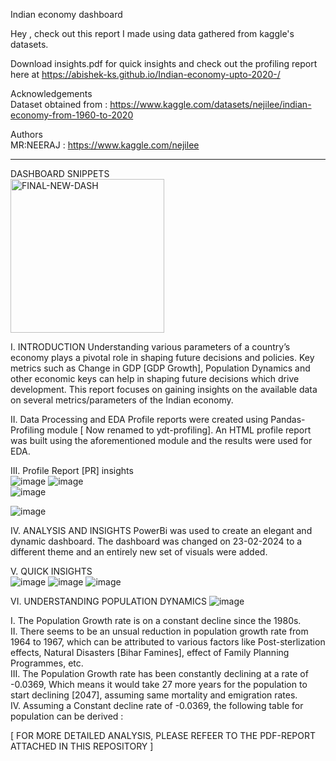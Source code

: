 Indian economy dashboard  

Hey , check out this report I made using data gathered from kaggle's datasets.  

Download insights.pdf for quick insights and check out the profiling report here at https://abishek-ks.github.io/Indian-economy-upto-2020-/

Acknowledgements  
Dataset obtained from : https://www.kaggle.com/datasets/nejilee/indian-economy-from-1960-to-2020  

Authors  
MR:NEERAJ : https://www.kaggle.com/nejilee  

-----------------------------------------------------------------------------------------------------------------------------------------------------  
DASHBOARD SNIPPETS  
<img width="246" alt="FINAL-NEW-DASH" src="https://github.com/ABISHEK-KS/Indian-economy-upto-2020-/assets/97246536/70251e08-6b2a-4a6a-8005-d5fed56201b3">  

I. INTRODUCTION 
Understanding various parameters of a country’s economy plays a pivotal role in shaping future decisions and policies. Key metrics such as Change in GDP [GDP Growth], Population Dynamics and other economic keys can help in shaping future decisions which drive development. This report focuses on gaining insights on the available data on several metrics/parameters of the Indian economy. 

II. Data Processing and EDA
Profile reports were created using Pandas-Profiling module [ Now renamed to ydt-profiling]. An HTML profile report was built using the aforementioned module and the results were used for EDA.

III. Profile Report [PR] insights  
![image](https://github.com/ABISHEK-KS/Indian-economy-upto-2020-/assets/97246536/d6dafbdc-fa05-4a4d-81a6-a1792ea54964)
![image](https://github.com/ABISHEK-KS/Indian-economy-upto-2020-/assets/97246536/fd8422e2-9c7e-4553-a14a-12fa44a50a11)  
![image](https://github.com/ABISHEK-KS/Indian-economy-upto-2020-/assets/97246536/b09d0768-ae00-4e42-aaa0-6c1ec42357bd)  

![image](https://github.com/ABISHEK-KS/Indian-economy-upto-2020-/assets/97246536/0a671b9e-c7d6-4d1e-8ea6-ffe75fd38262)  

IV. ANALYSIS AND INSIGHTS 
PowerBi was used to create an elegant and dynamic dashboard. The dashboard was changed on 23-02-2024 to a different theme and an entirely new set of visuals were added.  

V. QUICK INSIGHTS   
![image](https://github.com/ABISHEK-KS/Indian-economy-upto-2020-/assets/97246536/e16012c3-a9b7-4760-8e64-37782e712a91)
![image](https://github.com/ABISHEK-KS/Indian-economy-upto-2020-/assets/97246536/d0c97b95-f29d-41cf-971c-7122ca73a6f8)
![image](https://github.com/ABISHEK-KS/Indian-economy-upto-2020-/assets/97246536/8f7be58a-5d44-4d44-a80b-981028082413)

VI. UNDERSTANDING POPULATION DYNAMICS 
![image](https://github.com/ABISHEK-KS/Indian-economy-upto-2020-/assets/97246536/7989d149-ba76-4802-bc23-ae1cb74b242f)  

I.	The Population Growth rate is on a constant decline since the 1980s.  
II.	There seems to be an unsual reduction in population growth rate from 1964 to 1967, which can be attributed to various factors like Post-sterlization effects, Natural Disasters [Bihar Famines], effect of Family Planning Programmes, etc.   
III.	The Population Growth rate has been constantly declining at a rate of -0.0369, Which means it would take 27 more years for the population to start declining [2047], assuming same mortality and emigration rates.  
IV.	Assuming a Constant decline rate of -0.0369, the following table for population can be derived :   

[ FOR MORE DETAILED ANALYSIS, PLEASE REFEER TO THE PDF-REPORT ATTACHED IN THIS REPOSITORY ]    












	





 
 








  
